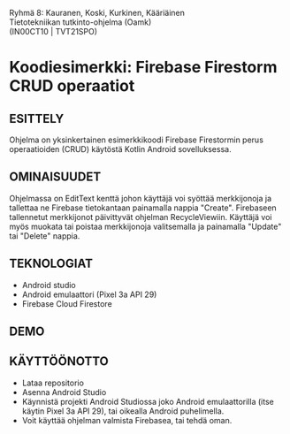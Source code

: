 Ryhmä 8: Kauranen, Koski, Kurkinen, Kääriäinen  
Tietotekniikan tutkinto-ohjelma (Oamk)  
(IN00CT10 | TVT21SPO)

# Koodiesimerkki: Firebase Firestorm CRUD operaatiot

## ESITTELY
Ohjelma on yksinkertainen esimerkkikoodi Firebase Firestormin perus operaatioiden (CRUD) käytöstä Kotlin Android sovelluksessa.

## OMINAISUUDET
Ohjelmassa on EditText kenttä johon käyttäjä voi syöttää merkkijonoja ja tallettaa ne Firebase tietokantaan painamalla nappia "Create". Firebaseen tallennetut merkkijonot päivittyvät ohjelman RecycleViewiin. Käyttäjä voi myös muokata tai poistaa merkkijonoja valitsemalla ja painamalla "Update" tai "Delete" nappia.

## TEKNOLOGIAT

* Android studio 
* Android emulaattori (Pixel 3a API 29)
* Firebase Cloud Firestore

## DEMO

## KÄYTTÖÖNOTTO
* Lataa repositorio
* Asenna Android Studio
* Käynnistä projekti Android Studiossa joko Android emulaattorilla (itse käytin Pixel 3a API 29), tai oikealla Android puhelimella.
* Voit käyttää ohjelman valmista Firebasea, tai tehdä oman.
